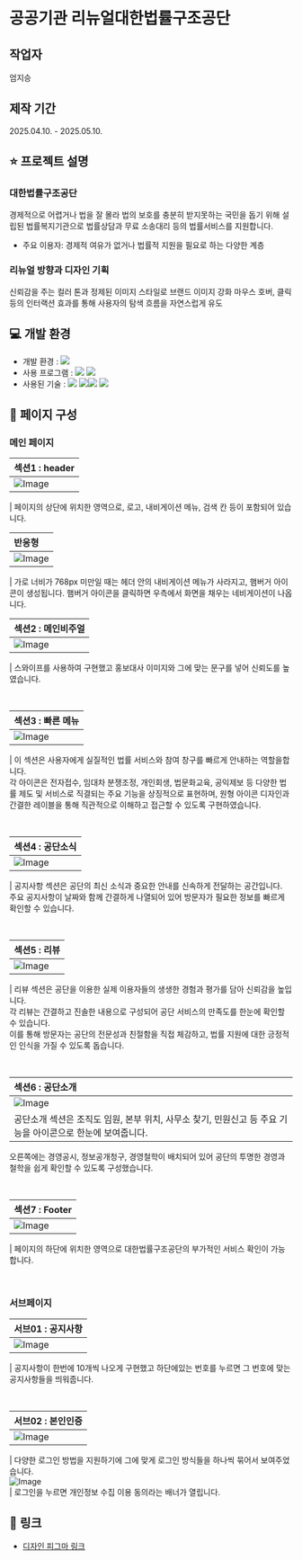 # **공공기관 리뉴얼**대한법률구조공단

## 작업자
엄지승

## 제작 기간
2025.04.10. - 2025.05.10.

## ⭐️ 프로젝트 설명

### 대한법률구조공단
경제적으로 어렵거나 법을 잘 몰라 법의 보호를 충분히 받지못하는 국민을 돕기 위해 설립된 법률복지기관으로 법률상담과 무료 소송대리 등의 법률서비스를 지원합니다.  
- 주요 이용자: 경제적 여유가 없거나 법률적 지원을 필요로 하는 다양한 계층
  
### 리뉴얼 방향과 디자인 기획  
신뢰감을 주는 컬러 톤과 정제된 이미지 스타일로 브랜드 이미지 강화
마우스 호버, 클릭 등의 인터랙션 효과를 통해 사용자의 탐색 흐름을 자연스럽게 유도    

## 💻 개발 환경

- 개발 환경 : <img src="https://img.shields.io/badge/windows10-0078D6?style=flat-square&logo=windows10&logoColor=white"/>
- 사용 프로그램 : <img src="https://img.shields.io/badge/Vs code-007ACC?style=flat-square&logo=visualstudiocode&logoColor=white"/>  <img src="https://img.shields.io/badge/figma-F24E1E?style=flat-square&logo=figma&logoColor=white"/>
- 사용된 기술 :
  <img src="https://img.shields.io/badge/html5-E34F26?style=flat-square&logo=html5&logoColor=white"> <img src="https://img.shields.io/badge/css3-1572B6?style=flat-square&logo=css3&logoColor=white"><img src="https://img.shields.io/badge/JavaScript-F7DF1E?style=flat-square&logo=JavaScript&logoColor=white"> <img src="https://img.shields.io/badge/Swiper-6332F6?style=flat-square&logo=Swiper&logoColor=white">



## 👀 페이지 구성

### 메인 페이지
| 섹션1 : header                                                                                                           |
| :------------------------------------------------------------------------------------------------------------------------------ |
| ![Image](https://github.com/user-attachments/assets/252d8817-4a24-491a-b9c9-ea4c59891a0d) |

| 페이지의 상단에 위치한 영역으로, 로고, 내비게이션 메뉴, 검색 칸 등이 포함되어 있습니다.  

| 반응형                                                                                                           | 
| :------------------------------------------------------------------------------------------------------------------------------ |
| ![Image](https://github.com/user-attachments/assets/ebb81e5a-95e1-4945-a71e-2c0587573d52) |  

| 가로 너비가 768px 미만일 때는 헤더 안의 내비게이션 메뉴가 사라지고, 햄버거 아이콘이 생성됩니다.
햄버거 아이콘을 클릭하면 우측에서 화면을 채우는 네비게이션이 나옵니다.

| 섹션2 : 메인비주얼                                                                                                      |
| :---------------------------------------------------------------------------------------------------------------------- |
| ![Image](https://github.com/user-attachments/assets/f1de9941-23f6-48c1-9ef0-38f5ad705672)  


| 스와이프를 사용하여 구현했고 홍보대사 이미지와 그에 맞는 문구를 넣어 신뢰도를 높였습니다.

<br>

| 섹션3 : 빠른 메뉴                                                                                       |
| :------------------------------------------------------------------------------------------------------------------------ |
| ![Image](https://github.com/user-attachments/assets/98fec754-6f24-4bf5-9d96-e1250cb73fa7) |

| 이 섹션은 사용자에게 실질적인 법률 서비스와 참여 창구를 빠르게 안내하는 역할을합니다.  
각 아이콘은 전자접수, 임대차 분쟁조정, 개인회생, 법문화교육, 공익제보 등 다양한 법률 제도 및 서비스로 직결되는 주요 기능을 상징적으로 표현하며, 원형 아이콘 디자인과 간결한 레이블을 통해 직관적으로 이해하고 접근할 수 있도록 구현하였습니다.

<br>

| 섹션4 : 공단소식                                                                                                           
| :----------------------------------------------------------------------------------------------------------------------- |
| ![Image](https://github.com/user-attachments/assets/cfc82ae7-1628-4704-895f-613fd7caee85) |

| 공지사항 섹션은 공단의 최신 소식과 중요한 안내를 신속하게 전달하는 공간입니다.  
주요 공지사항이 날짜와 함께 간결하게 나열되어 있어 방문자가 필요한 정보를 빠르게 확인할 수 있습니다.  

<br>

| 섹션5 : 리뷰                                                                                                           |
| :--------------------------------------------------------------------------------------------------------------------- |
| ![Image](https://github.com/user-attachments/assets/262d8801-9466-4786-ba3e-67f0b038cebc) |

| 리뷰 섹션은 공단을 이용한 실제 이용자들의 생생한 경험과 평가를 담아 신뢰감을 높입니다.  
각 리뷰는 간결하고 진솔한 내용으로 구성되어 공단 서비스의 만족도를 한눈에 확인할 수 있습니다.  
이를 통해 방문자는 공단의 전문성과 친절함을 직접 체감하고, 법률 지원에 대한 긍정적인 인식을 가질 수 있도록 돕습니다.  

<br>

| 섹션6 : 공단소개                                                                                                        |
| :------------------------------------------------------------------------------------------------------------------------ |
| ![Image](https://github.com/user-attachments/assets/f2e3b7fa-8f0d-4294-a480-616c3506d359) |
| 공단소개 섹션은 조직도 임원, 본부 위치, 사무소 찾기, 민원신고 등 주요 기능을 아이콘으로 한눈에 보여줍니다.  
오른쪽에는 경영공시, 정보공개청구, 경영철학이 배치되어 있어 공단의 투명한 경영과 철학을 쉽게 확인할 수 있도록 구성했습니다.  

<br>

| 섹션7 : Footer                                                                                                           |
| :------------------------------------------------------------------------------------------------------------------------------ |
| ![Image](https://github.com/user-attachments/assets/66e89826-a9b8-4755-baed-738dd75cfa04) |

| 페이지의 하단에 위치한 영역으로 대한법률구조공단의 부가적인 서비스 확인이 가능 합니다.

<br>

### 서브페이지

| 서브01 : 공지사항                                                                                                        |
| :------------------------------------------------------------------------------------------------------------------------ |
| ![Image](https://github.com/user-attachments/assets/9340cfee-1545-4de9-8986-2ab8c8b09979) |

| 공지사항이 한번에 10개씩 나오게 구현했고 하단에있는 번호를 누르면 그 번호에 맞는 공지사항들을 띄워줍니다.

<br>

| 서브02 : 본인인증                                                                                                       |
| :---------------------------------------------------------------------------------------------------------------------- |
| ![Image](https://github.com/user-attachments/assets/2b957f64-4d8f-4d9c-a19f-e7d3ccefdbca) |

| 다양한 로그인 방법을 지원하기에 그에 맞게 로그인 방식들을 하나씩 묶어서 보여주었습니다.  
![Image](https://github.com/user-attachments/assets/b0a80476-c205-4937-b4bd-1dc1f435bac8)  
| 로그인을 누르면 개인정보 수집 이용 동의라는 배너가 열립니다.  

## 🚀 링크

- [디자인 피그마 링크](https://www.figma.com/design/38T2PeH5kmMkGmWwSTzjlc/%EA%B3%B5%EA%B3%B5%EA%B8%B0%EA%B4%80-%EB%A6%AC%EB%89%B4%EC%96%BC?node-id=0-1&t=yX1XmAIQqvlqjpnX-1)
